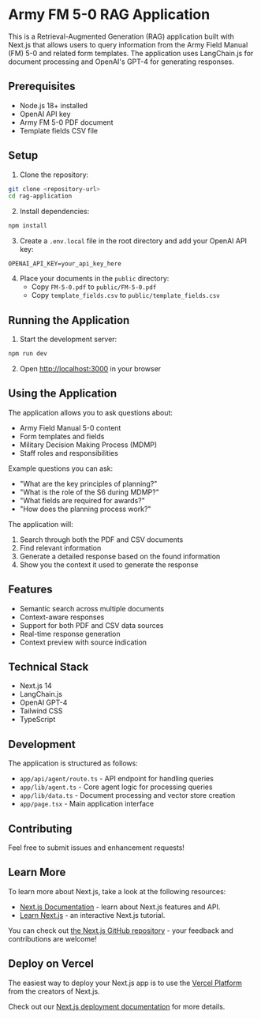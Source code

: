 # Army FM 5-0 RAG Application

This is a Retrieval-Augmented Generation (RAG) application built with Next.js that allows users to query information from the Army Field Manual (FM) 5-0 and related form templates. The application uses LangChain.js for document processing and OpenAI's GPT-4 for generating responses.

## Prerequisites

- Node.js 18+ installed
- OpenAI API key
- Army FM 5-0 PDF document
- Template fields CSV file

## Setup

1. Clone the repository:
```bash
git clone <repository-url>
cd rag-application
```

2. Install dependencies:
```bash
npm install
```

3. Create a `.env.local` file in the root directory and add your OpenAI API key:
```
OPENAI_API_KEY=your_api_key_here
```

4. Place your documents in the `public` directory:
   - Copy `FM-5-0.pdf` to `public/FM-5-0.pdf`
   - Copy `template_fields.csv` to `public/template_fields.csv`

## Running the Application

1. Start the development server:
```bash
npm run dev
```

2. Open [http://localhost:3000](http://localhost:3000) in your browser

## Using the Application

The application allows you to ask questions about:
- Army Field Manual 5-0 content
- Form templates and fields
- Military Decision Making Process (MDMP)
- Staff roles and responsibilities

Example questions you can ask:
- "What are the key principles of planning?"
- "What is the role of the S6 during MDMP?"
- "What fields are required for awards?"
- "How does the planning process work?"

The application will:
1. Search through both the PDF and CSV documents
2. Find relevant information
3. Generate a detailed response based on the found information
4. Show you the context it used to generate the response

## Features

- Semantic search across multiple documents
- Context-aware responses
- Support for both PDF and CSV data sources
- Real-time response generation
- Context preview with source indication

## Technical Stack

- Next.js 14
- LangChain.js
- OpenAI GPT-4
- Tailwind CSS
- TypeScript

## Development

The application is structured as follows:
- `app/api/agent/route.ts` - API endpoint for handling queries
- `app/lib/agent.ts` - Core agent logic for processing queries
- `app/lib/data.ts` - Document processing and vector store creation
- `app/page.tsx` - Main application interface

## Contributing

Feel free to submit issues and enhancement requests!

## Learn More

To learn more about Next.js, take a look at the following resources:

- [Next.js Documentation](https://nextjs.org/docs) - learn about Next.js features and API.
- [Learn Next.js](https://nextjs.org/learn) - an interactive Next.js tutorial.

You can check out [the Next.js GitHub repository](https://github.com/vercel/next.js) - your feedback and contributions are welcome!

## Deploy on Vercel

The easiest way to deploy your Next.js app is to use the [Vercel Platform](https://vercel.com/new?utm_medium=default-template&filter=next.js&utm_source=create-next-app&utm_campaign=create-next-app-readme) from the creators of Next.js.

Check out our [Next.js deployment documentation](https://nextjs.org/docs/app/building-your-application/deploying) for more details.
